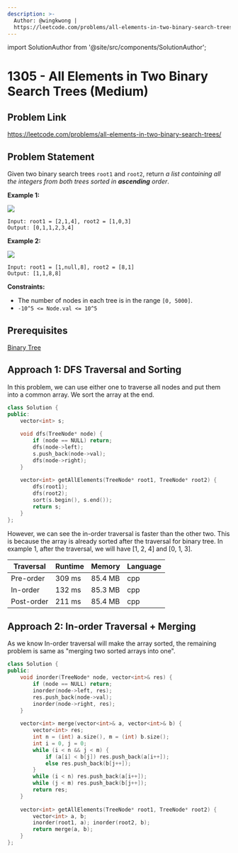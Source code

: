 ```yaml
---
description: >-
  Author: @wingkwong |
  https://leetcode.com/problems/all-elements-in-two-binary-search-trees/
---
```


import SolutionAuthor from '@site/src/components/SolutionAuthor';

# 1305 - All Elements in Two Binary Search Trees (Medium)

## Problem Link

https://leetcode.com/problems/all-elements-in-two-binary-search-trees/

## Problem Statement

Given two binary search trees `root1` and `root2`, return _a list containing all the integers from both trees sorted in **ascending** order_.

**Example 1:**

![](https://assets.leetcode.com/uploads/2019/12/18/q2-e1.png)

```
Input: root1 = [2,1,4], root2 = [1,0,3]
Output: [0,1,1,2,3,4]
```

**Example 2:**

![](https://assets.leetcode.com/uploads/2019/12/18/q2-e5-.png)

```
Input: root1 = [1,null,8], root2 = [8,1]
Output: [1,1,8,8]
```

**Constraints:**

* The number of nodes in each tree is in the range `[0, 5000]`.
* `-10^5 <= Node.val <= 10^5`

## Prerequisites

[Binary Tree](../../tutorials/graph-theory/binary-tree)

## Approach 1: DFS Traversal and Sorting

In this problem, we can use either one to traverse all nodes and put them into a common array. We sort the array at the end.

<SolutionAuthor name="@wingkwong"/>

```cpp
class Solution {
public:
    vector<int> s;
    
    void dfs(TreeNode* node) {
        if (node == NULL) return;
        dfs(node->left);
        s.push_back(node->val);
        dfs(node->right);
    }
    
    vector<int> getAllElements(TreeNode* root1, TreeNode* root2) {
        dfs(root1);
        dfs(root2);
        sort(s.begin(), s.end());
        return s;
    }
};
```

However, we can see the in-order traversal is faster than the other two. This is because the array is already sorted after the traversal for binary tree. In example 1, after the traversal, we will have \[1, 2, 4] and \[0, 1, 3].

| Traversal  | Runtime | Memory  | Language |
| ---------- | ------- | ------- | -------- |
| Pre-order  | 309 ms  | 85.4 MB | cpp      |
| In-order   | 132 ms  | 85.3 MB | cpp      |
| Post-order | 211 ms  | 85.4 MB | cpp      |

## Approach 2: In-order Traversal + Merging

As we know In-order traversal will make the array sorted, the remaining problem is same as "merging two sorted arrays into one". 

<SolutionAuthor name="@wingkwong"/>

```cpp
class Solution {
public:
    void inorder(TreeNode* node, vector<int>& res) {
        if (node == NULL) return;
        inorder(node->left, res);
        res.push_back(node->val);
        inorder(node->right, res);
    }
    
    vector<int> merge(vector<int>& a, vector<int>& b) {
        vector<int> res;
        int n = (int) a.size(), m = (int) b.size();
        int i = 0, j = 0;
        while (i < n && j < m) {
            if (a[i] < b[j]) res.push_back(a[i++]);
            else res.push_back(b[j++]);
        }
        while (i < n) res.push_back(a[i++]);
        while (j < m) res.push_back(b[j++]);
        return res;
    }
    
    vector<int> getAllElements(TreeNode* root1, TreeNode* root2) {
        vector<int> a, b;
        inorder(root1, a); inorder(root2, b);
        return merge(a, b);
    }
};
```
